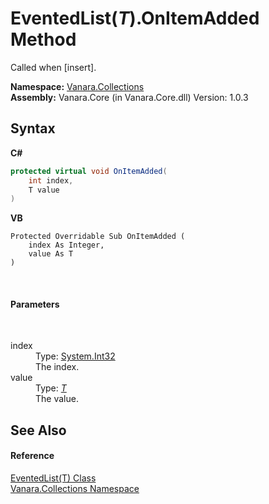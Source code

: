 # EventedList(*T*).OnItemAdded Method 
 

Called when [insert].

**Namespace:**&nbsp;<a href="062563b8-e616-d697-89ef-6de2b291d4a0">Vanara.Collections</a><br />**Assembly:**&nbsp;Vanara.Core (in Vanara.Core.dll) Version: 1.0.3

## Syntax

**C#**<br />
``` C#
protected virtual void OnItemAdded(
	int index,
	T value
)
```

**VB**<br />
``` VB
Protected Overridable Sub OnItemAdded ( 
	index As Integer,
	value As T
)
```

<br />

#### Parameters
&nbsp;<dl><dt>index</dt><dd>Type: <a href="http://msdn2.microsoft.com/en-us/library/td2s409d" target="_blank">System.Int32</a><br />The index.</dd><dt>value</dt><dd>Type: <a href="76b2d53b-475e-39f2-60e1-b6b89876e9a2">*T*</a><br />The value.</dd></dl>

## See Also


#### Reference
<a href="76b2d53b-475e-39f2-60e1-b6b89876e9a2">EventedList(T) Class</a><br /><a href="062563b8-e616-d697-89ef-6de2b291d4a0">Vanara.Collections Namespace</a><br />